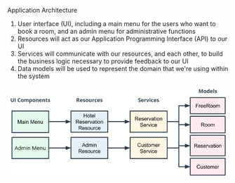Application Architecture

1. User interface (UI), including a main menu for the users who want to book a room,
   and an admin menu for administrative functions
2. Resources will act as our Application Programming Interface (API) to our UI
3. Services will communicate with our resources, and each other, to build the business
   logic necessary to provide feedback to our UI
4. Data models will be used to represent the domain that we're using within the system

![Alt text](hotelreservation01.png)